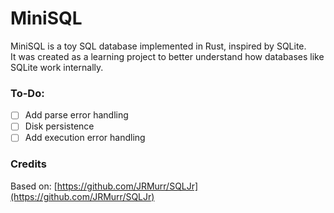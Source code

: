 # MiniSQL

MiniSQL is a toy SQL database implemented in Rust, inspired by SQLite.  
It was created as a learning project to better understand how databases like SQLite work internally.

### To-Do:
- [ ] Add parse error handling  
- [ ] Disk persistence  
- [ ] Add execution error handling

### Credits

Based on: [https://github.com/JRMurr/SQLJr](https://github.com/JRMurr/SQLJr)
